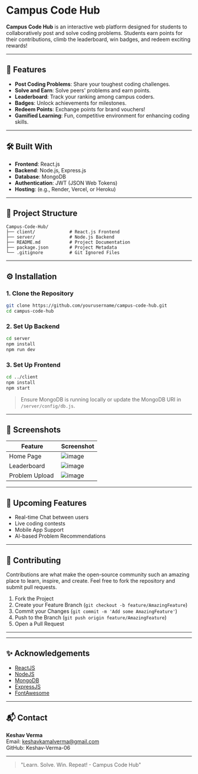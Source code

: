 # Campus Code Hub



**Campus Code Hub** is an interactive web platform designed for students to collaboratively post and solve coding problems. Students earn points for their contributions, climb the leaderboard, win badges, and redeem exciting rewards!

---

## 🚀 Features

- **Post Coding Problems**: Share your toughest coding challenges.
- **Solve and Earn**: Solve peers' problems and earn points.
- **Leaderboard**: Track your ranking among campus coders.
- **Badges**: Unlock achievements for milestones.
- **Redeem Points**: Exchange points for brand vouchers!
- **Gamified Learning**: Fun, competitive environment for enhancing coding skills.

---

## 🛠️ Built With

- **Frontend**: React.js
- **Backend**: Node.js, Express.js
- **Database**: MongoDB
- **Authentication**: JWT (JSON Web Tokens)
- **Hosting**: (e.g., Render, Vercel, or Heroku)

---

## 📂 Project Structure

```
Campus-Code-Hub/
├── client/             # React.js Frontend
├── server/             # Node.js Backend
├── README.md           # Project Documentation
├── package.json        # Project Metadata
└── .gitignore          # Git Ignored Files
```

---

## ⚙️ Installation

### 1. Clone the Repository

```bash
git clone https://github.com/yourusername/campus-code-hub.git
cd campus-code-hub
```

### 2. Set Up Backend

```bash
cd server
npm install
npm run dev
```

### 3. Set Up Frontend

```bash
cd ../client
npm install
npm start
```

> Ensure MongoDB is running locally or update the MongoDB URI in `/server/config/db.js`.

---

## 🧪 Screenshots

| Feature         | Screenshot |
| --------------- | ---------- |
| Home Page       |![image](https://github.com/user-attachments/assets/5f90c7e6-5b38-44d1-ae44-961cbcb6ab4e) |
| Leaderboard     |![image](https://github.com/user-attachments/assets/60e9691f-84b3-492e-acb3-2c97ddd6446a) |
| Problem Upload  |![image](https://github.com/user-attachments/assets/006f282f-76b1-4234-8e63-beee9985bfcc) |

---

## 📌 Upcoming Features

- Real-time Chat between users
- Live coding contests
- Mobile App Support
- AI-based Problem Recommendations

---

## 🤝 Contributing

Contributions are what make the open-source community such an amazing place to learn, inspire, and create. Feel free to fork the repository and submit pull requests.

1. Fork the Project
2. Create your Feature Branch (`git checkout -b feature/AmazingFeature`)
3. Commit your Changes (`git commit -m 'Add some AmazingFeature'`)
4. Push to the Branch (`git push origin feature/AmazingFeature`)
5. Open a Pull Request

---

---

## ✨ Acknowledgements

- [ReactJS](https://reactjs.org/)
- [NodeJS](https://nodejs.org/)
- [MongoDB](https://www.mongodb.com/)
- [ExpressJS](https://expressjs.com/)
- [FontAwesome](https://fontawesome.com/)

---

## 📬 Contact

**Keshav Verma**\
Email: [keshavkamalverma@gmail.com](mailto\:keshavkamalverma@gmail.com)\
GitHub: Keshav-Verma-06 

---

> "Learn. Solve. Win. Repeat! - Campus Code Hub"

